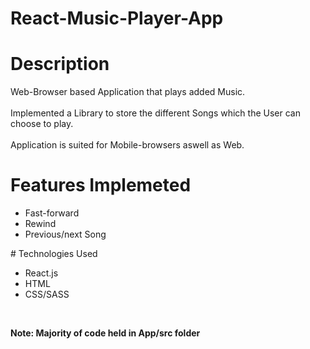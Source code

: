 # React-Music-Player-App

# Description

Web-Browser based Application that plays added Music. <br/> <br/>
Implemented a Library to store the different Songs which the User can choose to play. <br/> <br/>
Application is suited for Mobile-browsers aswell as Web.


# Features Implemeted
- Fast-forward 
- Rewind 
- Previous/next Song


# Technologies Used
- React.js
- HTML
- CSS/SASS

<br/>

**Note: Majority of code held in App/src folder**
